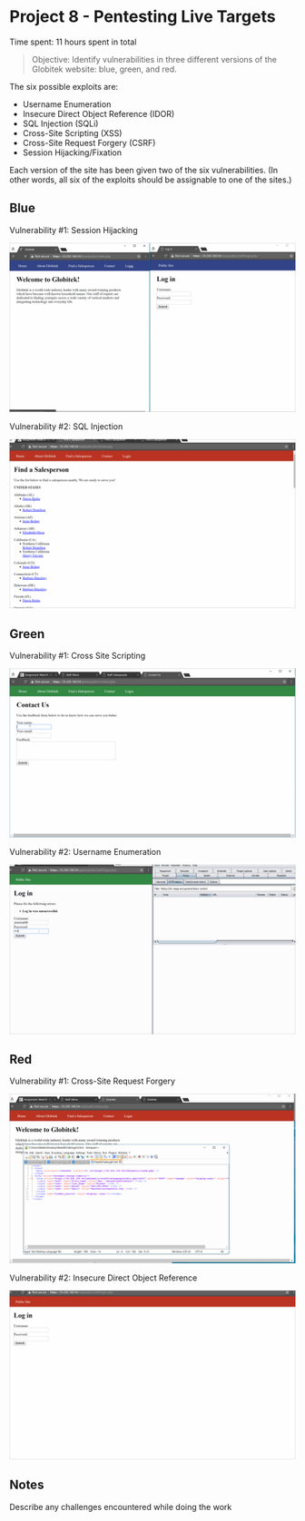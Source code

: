 # Project 8 - Pentesting Live Targets

Time spent: 11 hours spent in total

> Objective: Identify vulnerabilities in three different versions of the Globitek website: blue, green, and red.

The six possible exploits are:
* Username Enumeration
* Insecure Direct Object Reference (IDOR)
* SQL Injection (SQLi)
* Cross-Site Scripting (XSS)
* Cross-Site Request Forgery (CSRF)
* Session Hijacking/Fixation

Each version of the site has been given two of the six vulnerabilities. (In other words, all six of the exploits should be assignable to one of the sites.)

## Blue

Vulnerability #1: Session Hijacking

![](https://github.com/hareshseepersad/Week-8/blob/master/Week8%20CyberSec/Session%20Hijacking(Blue).gif)
  

Vulnerability #2: SQL Injection

![](https://github.com/hareshseepersad/Week-8/blob/master/Week8%20CyberSec/SQL%20Injection(Blue).gif)
  
## Green

Vulnerability #1: Cross Site Scripting

![](https://github.com/hareshseepersad/Week-8/blob/master/Week8%20CyberSec/Cross-Site%20Scripting(Green).gif)

Vulnerability #2: Username Enumeration

![](https://github.com/hareshseepersad/Week-8/blob/master/Week8%20CyberSec/Username%20Enumeration(Green).gif)

## Red

Vulnerability #1: Cross-Site Request Forgery

![](https://github.com/hareshseepersad/Week-8/blob/master/Week8%20CyberSec/Cross-Site%20Request%20Forgery(Red).gif)

Vulnerability #2: Insecure Direct Object Reference

![](https://github.com/hareshseepersad/Week-8/blob/master/Week8%20CyberSec/Insecure%20Direct%20Obj.%20Refer(Red).gif)


## Notes

Describe any challenges encountered while doing the work
